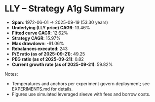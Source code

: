 # LLY – Strategy A1g Summary

- **Span**: 1972-06-01 → 2025-09-19 (53.30 years)
- **Underlying (LLY price) CAGR**: 13.46%
- **Fitted curve CAGR**: 12.62%
- **Strategy CAGR**: 15.97%
- **Max drawdown**: -91.06%
- **Rebalances executed**: 243
- **P/E ratio (as of 2025-09-21)**: 49.25
- **PEG ratio (as of 2025-09-21)**: 0.82
- **Current growth rate (as of 2025-09-21)**: 59.82%

Notes:

- Temperatures and anchors per experiment govern deployment; see EXPERIMENTS.md for details.
- Figures use simulated leveraged sleeve with fees and borrow costs.

